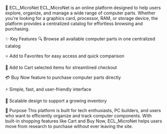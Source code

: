 🚀  ECL_MicroNet
 ECL_MicroNet is an online platform designed to help users explore, organize, and manage a wide range of computer parts. Whether you're looking for a graphics card, processor, RAM, or storage device, the platform provides a centralized catalog for effortless browsing and purchasing.

✨ Key Features
🔍 Browse all available computer parts in one centralized catalog

⭐ Add to Favorites for easy access and quick comparison

🛒 Add to Cart selected items for streamlined checkout

💳 Buy Now feature to purchase computer parts directly

⚡ Simple, fast, and user-friendly interface

🔧 Scalable design to support a growing inventory

📌 Purpose
This platform is built for tech enthusiasts, PC builders, and users who want to efficiently organize and track computer components. With built-in shopping features like Cart and Buy Now,  ECL_MicroNet helps users move from research to purchase without ever leaving the site.
